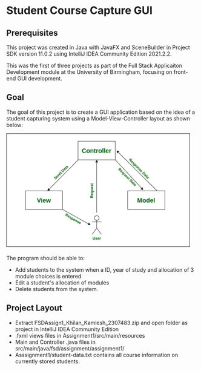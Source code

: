 # Student Course Capture GUI
## Prerequisites ##
This project was created in Java with JavaFX and SceneBuilder in Project SDK version 11.0.2 using IntelliJ IDEA Community Edition 2021.2.2.

This was the first of three projects as part of the Full Stack Applicaiton Development module at the University of Birmingham, focusing on front-end GUI development.

## Goal ##
The goal of this project is to create a GUI application based on the idea of a student capturing system using a Model-View-Controller layout as shown below:

![Model-View-Controller](model-view-controller.png)

The program should be able to:
* Add students to the system when a ID, year of study and allocation of 3 module choices is entered
* Edit a student's allocation of modules
* Delete students from the system.

## Project Layout ##
* Extract FSDAssign1_Khilan_Kamlesh_2307483.zip and open folder as project in IntelliJ IDEA Community Edition
* .fxml views files in Assignment1/src/main/resources
* Main and Controller .java files in src/main/java/fsd/assignment/assignment1/
* Asssignment1/student-data.txt contains all course information on currently stored students.
